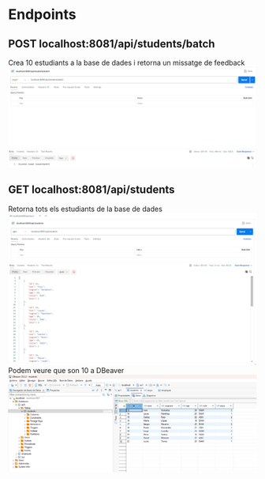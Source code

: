 # Endpoints
## POST localhost:8081/api/students/batch
Crea 10 estudiants a la base de dades i retorna un missatge de feedback
![alt text](image.png)
## GET localhost:8081/api/students
Retorna tots els estudiants de la base de dades
![alt text](image-1.png)
Podem veure que son 10 a DBeaver
![alt text](image-2.png)